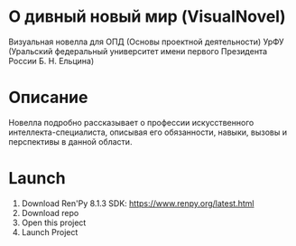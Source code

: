 # О дивный новый мир (VisualNovel)
Визуальная новелла для ОПД (Основы проектной деятельности) УрФУ (Уральский федеральный университет имени первого Президента России Б. Н. Ельцина)

# Описание
Новелла подробно рассказывает о профессии искусственного интеллекта-специалиста, описывая его обязанности, навыки, вызовы и перспективы в данной области.

# Launch
1. Download Ren'Py 8.1.3 SDK: https://www.renpy.org/latest.html
2. Download repo
3. Open this project
4. Launch Project
